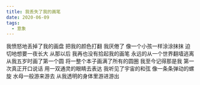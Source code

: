 ```yaml
---
title: 我丢失了我的画笔
date: 2020-06-09
tags:
  - 意象
---
```


我愤怒地丢掉了我的画盘
把我的颜色打翻<!--more-->
我厌倦了
像一个小孩一样涂涂抹抹
迫切地想要一夜长大
从那以后
我再也没有拾起我的画笔
永远的从一个世界翻墙逃离
从我五岁时画了第一个圆
将一整个本子画满了所有的圆圈
我至今记得那是我
第一次真正开口说话
用一双通灵的眼睛去表达
我听见了宇宙的和弦
像一条条弹动的螺旋
水母一般游来游去
从我透明的身体里游进游出
